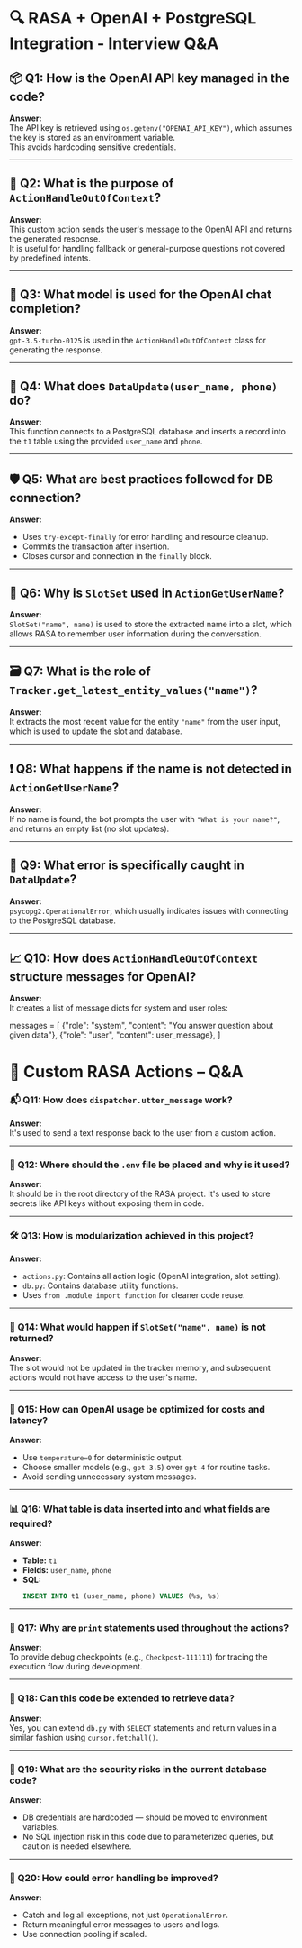 # 🔍 RASA + OpenAI + PostgreSQL Integration - Interview Q&A

## 📦 Q1: How is the OpenAI API key managed in the code?
**Answer:**  
The API key is retrieved using `os.getenv("OPENAI_API_KEY")`, which assumes the key is stored as an environment variable.  
This avoids hardcoding sensitive credentials.

---

## 🤖 Q2: What is the purpose of `ActionHandleOutOfContext`?
**Answer:**  
This custom action sends the user's message to the OpenAI API and returns the generated response.  
It is useful for handling fallback or general-purpose questions not covered by predefined intents.

---

## 🧠 Q3: What model is used for the OpenAI chat completion?
**Answer:**  
`gpt-3.5-turbo-0125` is used in the `ActionHandleOutOfContext` class for generating the response.

---

## 📇 Q4: What does `DataUpdate(user_name, phone)` do?
**Answer:**  
This function connects to a PostgreSQL database and inserts a record into the `t1` table using the provided `user_name` and `phone`.

---

## 🛡️ Q5: What are best practices followed for DB connection?
**Answer:**
- Uses `try-except-finally` for error handling and resource cleanup.
- Commits the transaction after insertion.
- Closes cursor and connection in the `finally` block.

---

## 🧩 Q6: Why is `SlotSet` used in `ActionGetUserName`?
**Answer:**  
`SlotSet("name", name)` is used to store the extracted name into a slot, which allows RASA to remember user information during the conversation.

---

## 🗃️ Q7: What is the role of `Tracker.get_latest_entity_values("name")`?
**Answer:**  
It extracts the most recent value for the entity `"name"` from the user input, which is used to update the slot and database.

---

## ❗ Q8: What happens if the name is not detected in `ActionGetUserName`?
**Answer:**  
If no name is found, the bot prompts the user with `"What is your name?"`, and returns an empty list (no slot updates).

---

## 🧪 Q9: What error is specifically caught in `DataUpdate`?
**Answer:**  
`psycopg2.OperationalError`, which usually indicates issues with connecting to the PostgreSQL database.

---

## 📈 Q10: How does `ActionHandleOutOfContext` structure messages for OpenAI?
**Answer:**  
It creates a list of message dicts for system and user roles:

messages = [
    {"role": "system", "content": "You answer question about given data"},
    {"role": "user", "content": user_message},
]

# 🧠 Custom RASA Actions – Q&A

### 📬 Q11: How does `dispatcher.utter_message` work?  
**Answer:**  
It's used to send a text response back to the user from a custom action.

---

### 📌 Q12: Where should the `.env` file be placed and why is it used?  
**Answer:**  
It should be in the root directory of the RASA project. It's used to store secrets like API keys without exposing them in code.

---

### 🛠️ Q13: How is modularization achieved in this project?  
**Answer:**  
- `actions.py`: Contains all action logic (OpenAI integration, slot setting).  
- `db.py`: Contains database utility functions.  
- Uses `from .module import function` for cleaner code reuse.

---

### 🧩 Q14: What would happen if `SlotSet("name", name)` is not returned?  
**Answer:**  
The slot would not be updated in the tracker memory, and subsequent actions would not have access to the user's name.

---

### 🧠 Q15: How can OpenAI usage be optimized for costs and latency?  
**Answer:**  
- Use `temperature=0` for deterministic output.  
- Choose smaller models (e.g., `gpt-3.5`) over `gpt-4` for routine tasks.  
- Avoid sending unnecessary system messages.

---

### 📊 Q16: What table is data inserted into and what fields are required?  
**Answer:**  
- **Table:** `t1`  
- **Fields:** `user_name`, `phone`  
- **SQL:**  
  ```sql
  INSERT INTO t1 (user_name, phone) VALUES (%s, %s)


---

### 📑 Q17: Why are `print` statements used throughout the actions?  
**Answer:**  
To provide debug checkpoints (e.g., `Checkpost-111111`) for tracing the execution flow during development.

---

### 🔁 Q18: Can this code be extended to retrieve data?  
**Answer:**  
Yes, you can extend `db.py` with `SELECT` statements and return values in a similar fashion using `cursor.fetchall()`.

---

### 🔐 Q19: What are the security risks in the current database code?  
**Answer:**  
- DB credentials are hardcoded — should be moved to environment variables.  
- No SQL injection risk in this code due to parameterized queries, but caution is needed elsewhere.

---

### 🧹 Q20: How could error handling be improved?  
**Answer:**  
- Catch and log all exceptions, not just `OperationalError`.  
- Return meaningful error messages to users and logs.  
- Use connection pooling if scaled.
